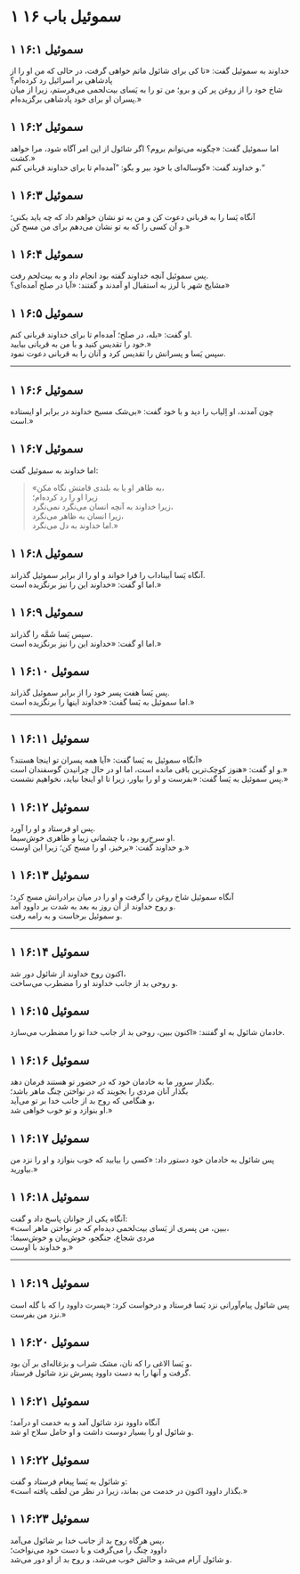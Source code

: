 # ۱ سموئیل باب ۱۶

## ۱ سموئیل ۱۶:۱

خداوند به سموئیل گفت: «تا کی برای شائول ماتم خواهی گرفت، در حالی که من او را از پادشاهی بر اسرائیل رد کرده‌ام؟  
شاخ خود را از روغن پر کن و برو؛ من تو را به یَسای بیت‌لحمی می‌فرستم، زیرا از میان پسران او برای خود پادشاهی برگزیده‌ام.»

## ۱ سموئیل ۱۶:۲

اما سموئیل گفت: «چگونه می‌توانم بروم؟ اگر شائول از این امر آگاه شود، مرا خواهد کشت.»  
و خداوند گفت: «گوساله‌ای با خود ببر و بگو: ”آمده‌ام تا برای خداوند قربانی کنم.“

## ۱ سموئیل ۱۶:۳

آنگاه یَسا را به قربانی دعوت کن و من به تو نشان خواهم داد که چه باید بکنی؛  
و آن کسی را که به تو نشان می‌دهم برای من مسح کن.»

## ۱ سموئیل ۱۶:۴

پس سموئیل آنچه خداوند گفته بود انجام داد و به بیت‌لحم رفت.  
مشایخ شهر با لرز به استقبال او آمدند و گفتند: «آیا در صلح آمده‌ای؟»

## ۱ سموئیل ۱۶:۵

او گفت: «بله، در صلح؛ آمده‌ام تا برای خداوند قربانی کنم.  
خود را تقدیس کنید و با من به قربانی بیایید.»  
سپس یَسا و پسرانش را تقدیس کرد و آنان را به قربانی دعوت نمود.

---

## ۱ سموئیل ۱۶:۶

چون آمدند، او اِلیاب را دید و با خود گفت: «بی‌شک مسیح خداوند در برابر او ایستاده است.»

## ۱ سموئیل ۱۶:۷

اما خداوند به سموئیل گفت:

> «به ظاهر او یا به بلندی قامتش نگاه مکن،  
> زیرا او را رد کرده‌ام؛  
> زیرا خداوند به آنچه انسان می‌نگرد نمی‌نگرد،  
> زیرا انسان به ظاهر می‌نگرد،  
> اما خداوند به دل می‌نگرد.»

## ۱ سموئیل ۱۶:۸

آنگاه یَسا اَبیناداب را فرا خواند و او را از برابر سموئیل گذراند.  
اما او گفت: «خداوند این را نیز برنگزیده است.»

## ۱ سموئیل ۱۶:۹

سپس یَسا شَمَّه را گذراند.  
اما او گفت: «خداوند این را نیز برنگزیده است.»

## ۱ سموئیل ۱۶:۱۰

پس یَسا هفت پسر خود را از برابر سموئیل گذراند.  
اما سموئیل به یَسا گفت: «خداوند اینها را برنگزیده است.»

---

## ۱ سموئیل ۱۶:۱۱

آنگاه سموئیل به یَسا گفت: «آیا همه پسران تو اینجا هستند؟»  
و او گفت: «هنوز کوچک‌ترین باقی مانده است، اما او در حال چرانیدن گوسفندان است.»  
پس سموئیل به یَسا گفت: «بفرست و او را بیاور، زیرا تا او اینجا نیاید، نخواهیم نشست.»

## ۱ سموئیل ۱۶:۱۲

پس او فرستاد و او را آورد.  
او سرخ‌رو بود، با چشمانی زیبا و ظاهری خوش‌سیما.  
و خداوند گفت: «برخیز، او را مسح کن؛ زیرا این اوست.»

## ۱ سموئیل ۱۶:۱۳

آنگاه سموئیل شاخ روغن را گرفت و او را در میان برادرانش مسح کرد؛  
و روح خداوند از آن روز به بعد به شدت بر داوود آمد.  
و سموئیل برخاست و به رامه رفت.

---

## ۱ سموئیل ۱۶:۱۴

اکنون روح خداوند از شائول دور شد،  
و روحی بد از جانب خداوند او را مضطرب می‌ساخت.

## ۱ سموئیل ۱۶:۱۵

خادمان شائول به او گفتند: «اکنون ببین، روحی بد از جانب خدا تو را مضطرب می‌سازد.

## ۱ سموئیل ۱۶:۱۶

بگذار سرور ما به خادمان خود که در حضور تو هستند فرمان دهد.  
بگذار آنان مردی را بجویند که در نواختن چنگ ماهر باشد؛  
و هنگامی که روح بد از جانب خدا بر تو می‌آید،  
او بنوازد و تو خوب خواهی شد.»

## ۱ سموئیل ۱۶:۱۷

پس شائول به خادمان خود دستور داد: «کسی را بیابید که خوب بنوازد و او را نزد من بیاورید.»

## ۱ سموئیل ۱۶:۱۸

آنگاه یکی از جوانان پاسخ داد و گفت:  
«ببین، من پسری از یَسای بیت‌لحمی دیده‌ام که در نواختن ماهر است،  
مردی شجاع، جنگجو، خوش‌بیان و خوش‌سیما؛  
و خداوند با اوست.»

---

## ۱ سموئیل ۱۶:۱۹

پس شائول پیام‌آورانی نزد یَسا فرستاد و درخواست کرد: «پسرت داوود را که با گله است نزد من بفرست.»

## ۱ سموئیل ۱۶:۲۰

و یَسا الاغی را که نان، مشک شراب و بزغاله‌ای بر آن بود،  
گرفت و آنها را به دست داوود پسرش نزد شائول فرستاد.

## ۱ سموئیل ۱۶:۲۱

آنگاه داوود نزد شائول آمد و به خدمت او درآمد؛  
و شائول او را بسیار دوست داشت و او حامل سلاح او شد.

## ۱ سموئیل ۱۶:۲۲

و شائول به یَسا پیغام فرستاد و گفت:  
«بگذار داوود اکنون در خدمت من بماند، زیرا در نظر من لطف یافته است.»

## ۱ سموئیل ۱۶:۲۳

پس هرگاه روح بد از جانب خدا بر شائول می‌آمد،  
داوود چنگ را می‌گرفت و با دست خود می‌نواخت؛  
و شائول آرام می‌شد و حالش خوب می‌شد، و روح بد از او دور می‌شد.
